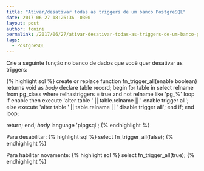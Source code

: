 ```yaml
---
title: "Ativar/desativar todas as triggers de um banco PostgreSQL"
date: 2017-06-27 18:26:36 -0300
layout: post
author: fonini
permalink: /2017/06/27/ativar-desativar-todas-as-triggers-de-um-banco-postgresql/
tags: 
  - PostgreSQL
---
```


Crie a seguinte função no banco de dados que você quer desativar as triggers:

{% highlight sql %}
create or replace function fn_trigger_all(enable boolean) returns void as 
$body$
declare
table record;
begin
  for table in select relname from pg_class where relhastriggers = true and not relname like 'pg_%'
  loop
    if enable then
      execute 'alter table ' || table.relname || ' enable trigger all';
    else
      execute 'alter table ' || table.relname || ' disable trigger all';
    end if;
  end loop;

  return;
end;
$body$
language 'plpgsql';
{% endhighlight %}

Para desabilitar:
{% highlight sql %}
select fn_trigger_all(false);
{% endhighlight %}

Para habilitar novamente:
{% highlight sql %}
select fn_trigger_all(true);
{% endhighlight %}